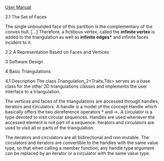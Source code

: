 [User Manual](https://doc.cgal.org/latest/Triangulation_2/index.html#Section_2D_Triangulations_Flexibility)

2.1 The Set of Faces

The single unbounded face of this partition is the complementary of the convex hull. [...]
Therefore, a fictitious vertex, called the **infinite vertex** is added to the triangulation as well as **infinite edges\*** and infinite faces incident to it.

2.2 A Representation Based on Faces and Vertices

3 Software Design

4 Basic Triangulations

4.1 Description
The class Triangulation_2<Traits,Tds> serves as a base class for the other 2D triangulations classes and implements the user interface to a triangulation.

The vertices and faces of the triangulations are accessed through handles, iterators and circulators. A handle is a model of the concept Handle which basically offers the two dereference operators * and ->. A circulator is a type devoted to visit circular sequences. Handles are used whenever the accessed element is not part of a sequence. Iterators and circulators are used to visit all or parts of the triangulation.

The iterators and circulators are all bidirectional and non mutable. The circulators and iterators are convertible to the handles with the same value type, so that when calling a member function, any handle type argument can be replaced by an iterator or a circulator with the same value type.